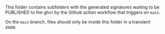 This folder contains subfolders with the generated signatures waiting to be PUBLISHED
to the ghcr by the Github action workflow that triggers on `main`.

On the `main` branch, files should only be inside this folder in a transient state.
